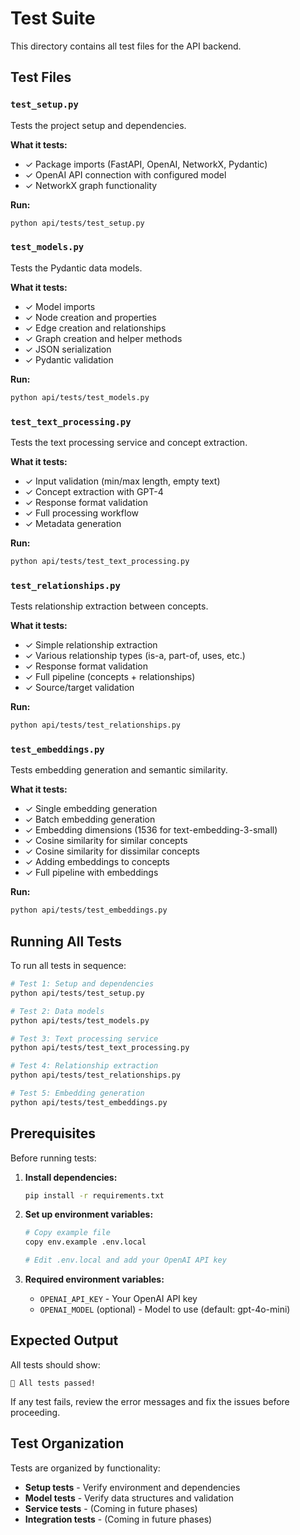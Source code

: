 # Test Suite

This directory contains all test files for the API backend.

## Test Files

### `test_setup.py`
Tests the project setup and dependencies.

**What it tests:**
- ✓ Package imports (FastAPI, OpenAI, NetworkX, Pydantic)
- ✓ OpenAI API connection with configured model
- ✓ NetworkX graph functionality

**Run:**
```bash
python api/tests/test_setup.py
```

### `test_models.py`
Tests the Pydantic data models.

**What it tests:**
- ✓ Model imports
- ✓ Node creation and properties
- ✓ Edge creation and relationships
- ✓ Graph creation and helper methods
- ✓ JSON serialization
- ✓ Pydantic validation

**Run:**
```bash
python api/tests/test_models.py
```

### `test_text_processing.py`
Tests the text processing service and concept extraction.

**What it tests:**
- ✓ Input validation (min/max length, empty text)
- ✓ Concept extraction with GPT-4
- ✓ Response format validation
- ✓ Full processing workflow
- ✓ Metadata generation

**Run:**
```bash
python api/tests/test_text_processing.py
```

### `test_relationships.py`
Tests relationship extraction between concepts.

**What it tests:**
- ✓ Simple relationship extraction
- ✓ Various relationship types (is-a, part-of, uses, etc.)
- ✓ Response format validation
- ✓ Full pipeline (concepts + relationships)
- ✓ Source/target validation

**Run:**
```bash
python api/tests/test_relationships.py
```

### `test_embeddings.py`
Tests embedding generation and semantic similarity.

**What it tests:**
- ✓ Single embedding generation
- ✓ Batch embedding generation
- ✓ Embedding dimensions (1536 for text-embedding-3-small)
- ✓ Cosine similarity for similar concepts
- ✓ Cosine similarity for dissimilar concepts
- ✓ Adding embeddings to concepts
- ✓ Full pipeline with embeddings

**Run:**
```bash
python api/tests/test_embeddings.py
```

## Running All Tests

To run all tests in sequence:

```bash
# Test 1: Setup and dependencies
python api/tests/test_setup.py

# Test 2: Data models
python api/tests/test_models.py

# Test 3: Text processing service
python api/tests/test_text_processing.py

# Test 4: Relationship extraction
python api/tests/test_relationships.py

# Test 5: Embedding generation
python api/tests/test_embeddings.py
```

## Prerequisites

Before running tests:

1. **Install dependencies:**
   ```bash
   pip install -r requirements.txt
   ```

2. **Set up environment variables:**
   ```bash
   # Copy example file
   copy env.example .env.local
   
   # Edit .env.local and add your OpenAI API key
   ```

3. **Required environment variables:**
   - `OPENAI_API_KEY` - Your OpenAI API key
   - `OPENAI_MODEL` (optional) - Model to use (default: gpt-4o-mini)

## Expected Output

All tests should show:
```
🎉 All tests passed!
```

If any test fails, review the error messages and fix the issues before proceeding.

## Test Organization

Tests are organized by functionality:
- **Setup tests** - Verify environment and dependencies
- **Model tests** - Verify data structures and validation
- **Service tests** - (Coming in future phases)
- **Integration tests** - (Coming in future phases)

